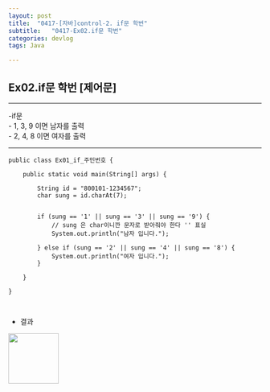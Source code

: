 ```yaml
---
layout: post
title:  "0417-[자바]control-2. if문 학번"
subtitle:   "0417-Ex02.if문 학번"
categories: devlog
tags: Java

---
```

## Ex02.if문 학번 [제어문]
---
<p>
-if문<br>
  - 1, 3, 9 이면 남자를 출력 <br>
  - 2, 4, 8 이면 여자를 출력 <br>
</p>

---

~~~
public class Ex01_if_주민번호 {

	public static void main(String[] args) {

		String id = "800101-1234567";
		char sung = id.charAt(7);


		if (sung == '1' || sung == '3' || sung == '9') {
			// sung 은 char이니깐 문자로 받아줘야 한다 '' 표실
			System.out.println("남자 입니다.");

		} else if (sung == '2' || sung == '4' || sung == '8') {
			System.out.println("여자 입니다.");
		}

	}

}



~~~

- 결과

<img style="float: left;" src="https://user-images.githubusercontent.com/49095304/57626183-5dde2e00-75d0-11e9-81de-c4f29cf0b7d8.jpg" width="100">
